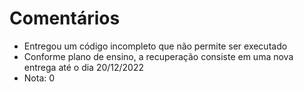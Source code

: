 # Comentários

- Entregou um código incompleto que não permite ser executado
- Conforme plano de ensino, a recuperação consiste em uma nova entrega até o dia 20/12/2022
- Nota: 0
